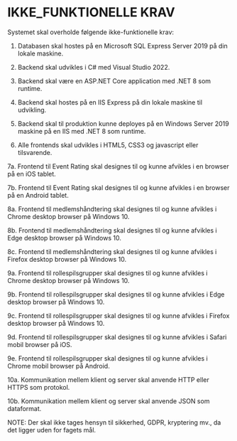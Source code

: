 # IKKE_FUNKTIONELLE KRAV
Systemet skal overholde følgende ikke-funktionelle krav:

1. Databasen skal hostes på en Microsoft SQL Express Server 2019 på din lokale maskine.

2. Backend skal udvikles i C# med Visual Studio 2022.

3. Backend skal være en ASP.NET Core application med .NET 8 som runtime.

4. Backend skal hostes på en IIS Express på din lokale maskine til udvikling.

5. Backend skal til produktion kunne deployes på en Windows Server 2019 maskine på en IIS med .NET 8 som runtime.
    
6. Alle frontends skal udvikles i HTML5, CSS3 og javascript eller tilsvarende.
   
7a. Frontend til Event Rating skal designes til og kunne afvikles i en browser på en iOS tablet.

7b. Frontend til Event Rating skal designes til og kunne afvikles i en browser på en Android tablet.

8a. Frontend til medlemshåndtering skal designes til og kunne afvikles i Chrome desktop browser på Windows 10.

8b. Frontend til medlemshåndtering skal designes til og kunne afvikles i Edge desktop browser på Windows 10.

8c. Frontend til medlemshåndtering skal designes til og kunne afvikles i Firefox desktop browser på Windows 10.

9a. Frontend til rollespilsgrupper skal designes til og kunne afvikles i Chrome desktop browser på Windows 10.

9b. Frontend til rollespilsgrupper skal designes til og kunne afvikles i Edge desktop browser på Windows 10.

9c. Frontend til rollespilsgrupper skal designes til og kunne afvikles i Firefox desktop browser på Windows 10.

9d. Frontend til rollespilsgrupper skal designes til og kunne afvikles i Safari mobil browser på iOS.

9e. Frontend til rollespilsgrupper skal designes til og kunne afvikles i Chrome mobil browser på Android.

10a. Kommunikation mellem klient og server skal anvende HTTP eller HTTPS som protokol.

10b. Kommunikation mellem klient og server skal anvende JSON som dataformat.

NOTE: Der skal ikke tages hensyn til sikkerhed, GDPR, kryptering mv., da det ligger uden for fagets mål.
